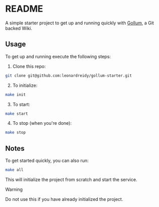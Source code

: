 # README

A simple starter project to get up and running quickly with [Gollum](https://github.com/gollum/gollum), a Git backed Wiki.

## Usage
To get up and running execute the following steps:

1. Clone this repo:

```sh
git clone git@github.com:leonardreidy/gollum-starter.git
```

2. To initialize:

```sh
make init
```

3. To start:

```sh
make start
```

4. To stop (when you're done):

```sh
make stop
```

## Notes
To get started quickly, you can also run:

```sh
make all
```

This will initialize the project from scratch and start the service. 

> [!WARNING]
> Do not use this if you have already initialized the project. 
